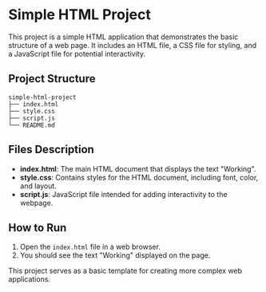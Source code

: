 # Simple HTML Project

This project is a simple HTML application that demonstrates the basic structure of a web page. It includes an HTML file, a CSS file for styling, and a JavaScript file for potential interactivity.

## Project Structure

```
simple-html-project
├── index.html
├── style.css
├── script.js
└── README.md
```

## Files Description

- **index.html**: The main HTML document that displays the text "Working".
- **style.css**: Contains styles for the HTML document, including font, color, and layout.
- **script.js**: JavaScript file intended for adding interactivity to the webpage.

## How to Run

1. Open the `index.html` file in a web browser.
2. You should see the text "Working" displayed on the page.

This project serves as a basic template for creating more complex web applications.